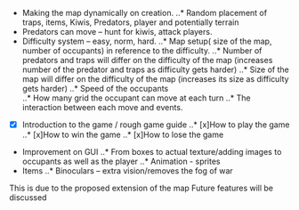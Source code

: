 - Making the map dynamically on creation.
..* Random placement of traps, items, Kiwis, Predators, player and potentially terrain
- Predators can move – hunt for kiwis, attack players.
- Difficulty system – easy, norm, hard.
..* Map setup( size of the map, number of occupants) in reference to the difficulty.
..* Number of predators and traps will differ on the difficulty of the map (increases number of the predator and traps as difficulty gets harder)
..* Size of the map will differ on the difficulty of the map (increases its size as difficulty gets harder) 
..* Speed of the occupants  
..* How many grid the occupant can move at each turn 
..* The interaction between each move and events. 
- [x] Introduction to the game / rough game guide 
..* [x]How to play the game 
..* [x]How to win the game 
..* [x]How to lose the game 
- Improvement on GUI 
..* From boxes to actual texture/adding images to occupants as well as the player 
..* Animation - sprites 
- Items 
..* Binoculars – extra vision/removes the fog of war 

This is due to the proposed extension of the map 
Future features will be discussed 
